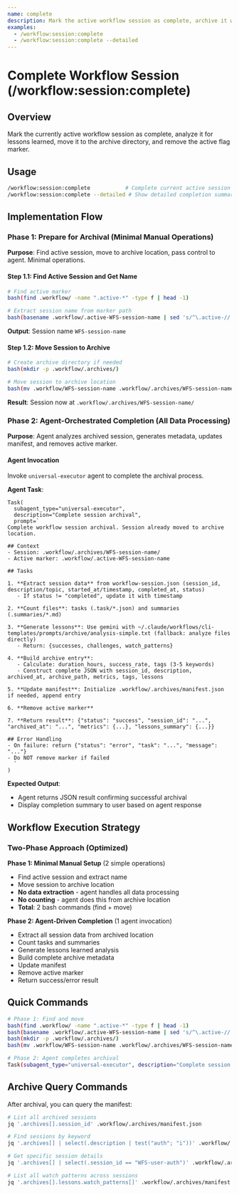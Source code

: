 ```yaml
---
name: complete
description: Mark the active workflow session as complete, archive it with lessons learned, and remove active flag
examples:
  - /workflow:session:complete
  - /workflow:session:complete --detailed
---
```


# Complete Workflow Session (/workflow:session:complete)

## Overview
Mark the currently active workflow session as complete, analyze it for lessons learned, move it to the archive directory, and remove the active flag marker.

## Usage
```bash
/workflow:session:complete           # Complete current active session
/workflow:session:complete --detailed # Show detailed completion summary
```

## Implementation Flow

### Phase 1: Prepare for Archival (Minimal Manual Operations)

**Purpose**: Find active session, move to archive location, pass control to agent. Minimal operations.

#### Step 1.1: Find Active Session and Get Name
```bash
# Find active marker
bash(find .workflow/ -name ".active-*" -type f | head -1)

# Extract session name from marker path
bash(basename .workflow/.active-WFS-session-name | sed 's/^\.active-//')
```
**Output**: Session name `WFS-session-name`

#### Step 1.2: Move Session to Archive
```bash
# Create archive directory if needed
bash(mkdir -p .workflow/.archives/)

# Move session to archive location
bash(mv .workflow/WFS-session-name .workflow/.archives/WFS-session-name)
```
**Result**: Session now at `.workflow/.archives/WFS-session-name/`

### Phase 2: Agent-Orchestrated Completion (All Data Processing)

**Purpose**: Agent analyzes archived session, generates metadata, updates manifest, and removes active marker.

#### Agent Invocation

Invoke `universal-executor` agent to complete the archival process.

**Agent Task**:
```
Task(
  subagent_type="universal-executor",
  description="Complete session archival",
  prompt=`
Complete workflow session archival. Session already moved to archive location.

## Context
- Session: .workflow/.archives/WFS-session-name/
- Active marker: .workflow/.active-WFS-session-name

## Tasks

1. **Extract session data** from workflow-session.json (session_id, description/topic, started_at/timestamp, completed_at, status)
   - If status != "completed", update it with timestamp

2. **Count files**: tasks (.task/*.json) and summaries (.summaries/*.md)

3. **Generate lessons**: Use gemini with ~/.claude/workflows/cli-templates/prompts/archive/analysis-simple.txt (fallback: analyze files directly)
   - Return: {successes, challenges, watch_patterns}

4. **Build archive entry**:
   - Calculate: duration_hours, success_rate, tags (3-5 keywords)
   - Construct complete JSON with session_id, description, archived_at, archive_path, metrics, tags, lessons

5. **Update manifest**: Initialize .workflow/.archives/manifest.json if needed, append entry

6. **Remove active marker**

7. **Return result**: {"status": "success", "session_id": "...", "archived_at": "...", "metrics": {...}, "lessons_summary": {...}}

## Error Handling
- On failure: return {"status": "error", "task": "...", "message": "..."}
- Do NOT remove marker if failed
  `
)
```

**Expected Output**:
- Agent returns JSON result confirming successful archival
- Display completion summary to user based on agent response

## Workflow Execution Strategy

### Two-Phase Approach (Optimized)

**Phase 1: Minimal Manual Setup** (2 simple operations)
- Find active session and extract name
- Move session to archive location
- **No data extraction** - agent handles all data processing
- **No counting** - agent does this from archive location
- **Total**: 2 bash commands (find + move)

**Phase 2: Agent-Driven Completion** (1 agent invocation)
- Extract all session data from archived location
- Count tasks and summaries
- Generate lessons learned analysis
- Build complete archive metadata
- Update manifest
- Remove active marker
- Return success/error result

## Quick Commands

```bash
# Phase 1: Find and move
bash(find .workflow/ -name ".active-*" -type f | head -1)
bash(basename .workflow/.active-WFS-session-name | sed 's/^\.active-//')
bash(mkdir -p .workflow/.archives/)
bash(mv .workflow/WFS-session-name .workflow/.archives/WFS-session-name)

# Phase 2: Agent completes archival
Task(subagent_type="universal-executor", description="Complete session archival", prompt=`...`)
```

## Archive Query Commands

After archival, you can query the manifest:

```bash
# List all archived sessions
jq '.archives[].session_id' .workflow/.archives/manifest.json

# Find sessions by keyword
jq '.archives[] | select(.description | test("auth"; "i"))' .workflow/.archives/manifest.json

# Get specific session details
jq '.archives[] | select(.session_id == "WFS-user-auth")' .workflow/.archives/manifest.json

# List all watch patterns across sessions
jq '.archives[].lessons.watch_patterns[]' .workflow/.archives/manifest.json
```

